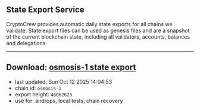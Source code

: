 ## State Export Service
CryptoCrew provides automatic daily state exports for all chains we validate. State export files can be used as genesis files and are a snapshot of the current blockchain state, including all validators, accounts, balances and delegations.

---
**Download: [osmosis-1 state export](https://dl-eu2.ccvalidators.com/SERVICE/osmosis/osmosis-1_export_46062623.json)**
---

- last updated: Sun Oct 12 2025 14:04:53
- chain id: `osmosis-1`
- export height: `46062623`
- use for: airdrops, local tests, chain recovery
